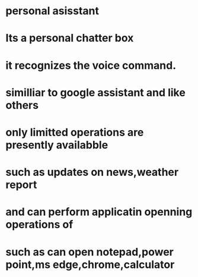 # personal asisstant
# Its a personal chatter box 
# it recognizes the voice command.
# similliar to google assistant and like others
# only limitted operations are presently availabble
# such as updates on news,weather report
# and can perform applicatin openning operations of
# such as can open notepad,power point,ms edge,chrome,calculator

